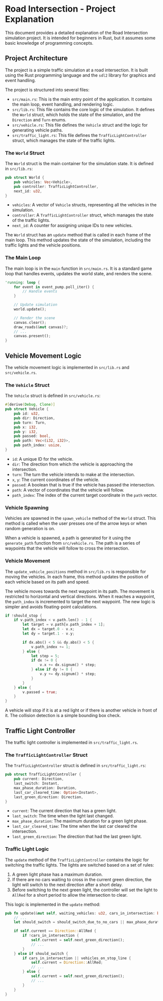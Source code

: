# Road Intersection - Project Explanation

This document provides a detailed explanation of the Road Intersection simulation project. It is intended for beginners in Rust, but it assumes some basic knowledge of programming concepts.

## Project Architecture

The project is a simple traffic simulation at a road intersection. It is built using the Rust programming language and the `sdl2` library for graphics and event handling.

The project is structured into several files:

-   `src/main.rs`: This is the main entry point of the application. It contains the main loop, event handling, and rendering logic.
-   `src/lib.rs`: This file contains the core logic of the simulation. It defines the `World` struct, which holds the state of the simulation, and the `Direction` and `Turn` enums.
-   `src/vehicle.rs`: This file defines the `Vehicle` struct and the logic for generating vehicle paths.
-   `src/traffic_light.rs`: This file defines the `TrafficLightController` struct, which manages the state of the traffic lights.

### The `World` Struct

The `World` struct is the main container for the simulation state. It is defined in `src/lib.rs`:

```rust
pub struct World {
    pub vehicles: Vec<Vehicle>,
    pub controller: TrafficLightController,
    next_id: u32,
}
```

-   `vehicles`: A vector of `Vehicle` structs, representing all the vehicles in the simulation.
-   `controller`: A `TrafficLightController` struct, which manages the state of the traffic lights.
-   `next_id`: A counter for assigning unique IDs to new vehicles.


The `World` struct has an `update` method that is called in each frame of the main loop. This method updates the state of the simulation, including the traffic lights and the vehicle positions.

### The Main Loop

The main loop is in the `main` function in `src/main.rs`. It is a standard game loop that handles events, updates the world state, and renders the scene.

```rust
'running: loop {
    for event in event_pump.poll_iter() {
        // Handle events
    }

    // Update simulation
    world.update();

    // Render the scene
    canvas.clear();
    draw_roads(&mut canvas)?;
    // ...
    canvas.present();
}
```

## Vehicle Movement Logic

The vehicle movement logic is implemented in `src/lib.rs` and `src/vehicle.rs`.

### The `Vehicle` Struct

The `Vehicle` struct is defined in `src/vehicle.rs`:

```rust
#[derive(Debug, Clone)]
pub struct Vehicle {
    pub id: u32,
    pub dir: Direction,
    pub turn: Turn,
    pub x: i32,
    pub y: i32,
    pub passed: bool,
    pub path: Vec<(i32, i32)>,
    pub path_index: usize,
}
```

-   `id`: A unique ID for the vehicle.
-   `dir`: The direction from which the vehicle is approaching the intersection.
-   `turn`: The turn the vehicle intends to make at the intersection.
-   `x`, `y`: The current coordinates of the vehicle.
-   `passed`: A boolean that is true if the vehicle has passed the intersection.
-   `path`: A vector of coordinates that the vehicle will follow.
-   `path_index`: The index of the current target coordinate in the `path` vector.

### Vehicle Spawning

Vehicles are spawned in the `spawn_vehicle` method of the `World` struct. This method is called when the user presses one of the arrow keys or when random generation is on.

When a vehicle is spawned, a path is generated for it using the `generate_path` function from `src/vehicle.rs`. The path is a series of waypoints that the vehicle will follow to cross the intersection.

### Vehicle Movement

The `update_vehicle_positions` method in `src/lib.rs` is responsible for moving the vehicles. In each frame, this method updates the position of each vehicle based on its path and speed.

The vehicle moves towards the next waypoint in its path. The movement is restricted to horizontal and vertical directions. When it reaches a waypoint, the `path_index` is incremented to target the next waypoint. The new logic is simpler and avoids floating-point calculations.

```rust
if !should_stop {
    if v.path_index < v.path.len() - 1 {
        let target = v.path[v.path_index + 1];
        let dx = target.0 - v.x;
        let dy = target.1 - v.y;

        if dx.abs() < 5 && dy.abs() < 5 {
            v.path_index += 1;
        } else {
            let step = 5;
            if dx != 0 {
                v.x += dx.signum() * step;
            } else if dy != 0 {
                v.y += dy.signum() * step;
            }
        }
    } else {
        v.passed = true;
    }
}
```

A vehicle will stop if it is at a red light or if there is another vehicle in front of it. The collision detection is a simple bounding box check.

## Traffic Light Controller

The traffic light controller is implemented in `src/traffic_light.rs`.

### The `TrafficLightController` Struct

The `TrafficLightController` struct is defined in `src/traffic_light.rs`:

```rust
pub struct TrafficLightController {
    pub current: Direction,
    last_switch: Instant,
    max_phase_duration: Duration,
    last_car_cleared_time: Option<Instant>,
    last_green_direction: Direction,
}
```

-   `current`: The current direction that has a green light.
-   `last_switch`: The time when the light last changed.
-   `max_phase_duration`: The maximum duration for a green light phase.
-   `last_car_cleared_time`: The time when the last car cleared the intersection.
-   `last_green_direction`: The direction that had the last green light.

### Traffic Light Logic

The `update` method of the `TrafficLightController` contains the logic for switching the traffic lights. The lights are switched based on a set of rules:

1.  A green light phase has a maximum duration.
2.  If there are no cars waiting to cross in the current green direction, the light will switch to the next direction after a short delay.
3.  Before switching to the next green light, the controller will set the light to `AllRed` for a short period to allow the intersection to clear.

This logic is implemented in the `update` method:

```rust
pub fn update(&mut self, waiting_vehicles: u32, cars_in_intersection: bool, vehicles_on_stop_line: bool, _is_congested: bool) {
    // ...
    let should_switch = should_switch_due_to_no_cars || max_phase_duration_reached;

    if self.current == Direction::AllRed {
        if !cars_in_intersection {
            self.current = self.next_green_direction();
            // ...
        }
    } else if should_switch {
        if cars_in_intersection || vehicles_on_stop_line {
            self.current = Direction::AllRed;
            // ...
        } else {
            self.current = self.next_green_direction();
            // ...
        }
    }
}
```